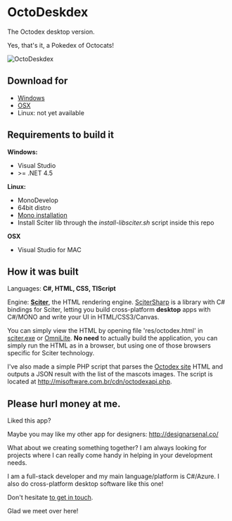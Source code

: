 ﻿# OctoDeskdex

The Octodex desktop version.

Yes, that's it, a Pokedex of Octocats!

![OctoDeskdex](https://github.com/ramon-mendes/OctoDeskdex_Desktop/raw/master/octodeskdex.gif)


## Download for

- [Windows](https://www.dropbox.com/s/tz7roypz9ul6ghe/OctoDeskdexWin.zip?raw=1)
- [OSX](https://www.dropbox.com/s/96gnkldoynprspg/OctoDeskdexOSX.zip?raw=1)
- Linux: not yet available

## Requirements to build it

**Windows:**

- Visual Studio
- &gt;= .NET 4.5

**Linux:**

- MonoDevelop
- 64bit distro
- [Mono installation](http://www.mono-project.com/docs/getting-started/install/linux/)
- Install Sciter lib through the *install-libsciter.sh* script inside this repo

**OSX**

- Visual Studio for MAC

## How it was built

Languages: **C#, HTML, CSS, TIScript**

Engine: **[Sciter](https://sciter.com/)**, the HTML rendering engine. [SciterSharp](https://github.com/MISoftware/SciterSharp) is a library with C# bindings for Sciter, letting you build cross-platform **desktop** apps with C#/MONO and write your UI in HTML/CSS3/Canvas.

You can simply view the HTML by opening file 'res/octodex.html' in [sciter.exe](https://github.com/c-smile/sciter-sdk/blob/master/bin/32/sciter.exe) or [OmniLite](https://github.com/MISoftware/OmniLite). **No need** to actually build the application, you can simply run the HTML as in a browser, but using one of those browsers specific for Sciter technology.

I've also made a simple PHP script that parses the [Octodex site](https://octodex.github.com/) HTML and outputs a JSON result with the list of the mascots images. The script is located at http://misoftware.com.br/cdn/octodexapi.php.

## Please hurl money at me.

Liked this app?

Maybe you may like my other app for designers: http://designarsenal.co/

What about we creating something together? I am always looking for projects where I can really come handy in helping in your development needs.

I am a full-stack developer and my main language/platform is C#/Azure. I also do cross-platform desktop software like this one!

Don't hesitate [to get in touch](http://misoftware.com.br/Home/Services).

Glad we meet over here!